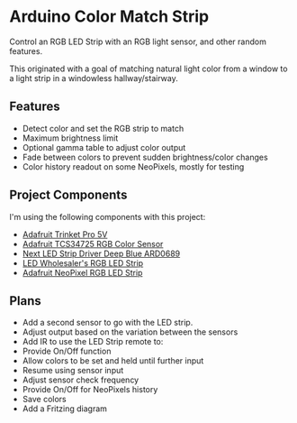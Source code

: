 # Arduino Color Match Strip
Control an RGB LED Strip with an RGB light sensor, and other random features.

This originated with a goal of matching natural light color from a window to a light strip in a windowless hallway/stairway.

## Features
* Detect color and set the RGB strip to match
* Maximum brightness limit
* Optional gamma table to adjust color output
* Fade between colors to prevent sudden brightness/color changes
* Color history readout on some NeoPixels, mostly for testing

## Project Components
I'm using the following components with this project:
* [Adafruit Trinket Pro 5V](https://www.adafruit.com/product/2000)
* [Adafruit TCS34725 RGB Color Sensor](https://www.adafruit.com/products/1334)
* [Next LED Strip Driver Deep Blue ARD0689](https://www.amazon.com/gp/product/B00ORMR22G/)
* [LED Wholesaler's RGB LED Strip](https://www.amazon.com/dp/B0040FJ27S/)
* [Adafruit NeoPixel RGB LED Strip](https://www.adafruit.com/products/1376)

## Plans
* Add a second sensor to go with the LED strip.
 * Adjust output based on the variation between the sensors
* Add IR to use the LED Strip remote to:
 * Provide On/Off function
 * Allow colors to be set and held until further input
 * Resume using sensor input
 * Adjust sensor check frequency
 * Provide On/Off for NeoPixels history
 * Save colors
* Add a Fritzing diagram

